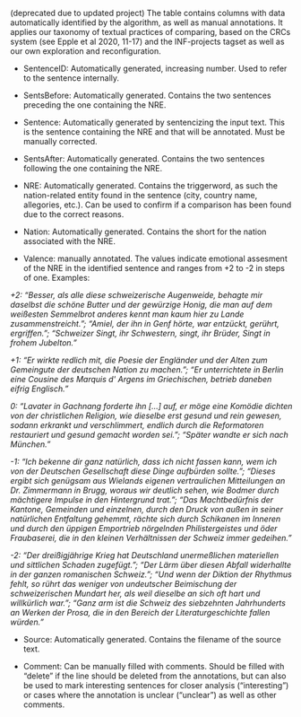 (deprecated due to updated project)
The table contains columns with data automatically identified by the algorithm, as well as manual annotations. It applies our taxonomy of textual practices of comparing, based on the CRCs system (see Epple et al 2020, 11-17) and the INF-projects tagset as well as our own exploration and reconfiguration.

- SentenceID: Automatically generated, increasing number. Used to refer to the sentence internally.

- SentsBefore: Automatically generated. Contains the two sentences preceding the one containing the NRE.

- Sentence: Automatically generated by sentencizing the input text. This is the sentence containing the NRE and that will be annotated. Must be manually corrected.

- SentsAfter: Automatically generated. Contains the two sentences following the one containing the NRE.

- NRE: Automatically generated. Contains the triggerword, as such the nation-related entity found in the sentence (city, country name, allegories, etc.). Can be used to confirm if a comparison has been found due to the correct reasons.

- Nation: Automatically generated. Contains the short for the nation associated with the NRE.

- Valence:  manually annotated. The values indicate emotional assesment of the NRE in the identified sentence and ranges from +2 to -2 in steps of one.
Examples:  

*+2: “Besser, als alle diese schweizerische Augenweide, behagte mir daselbst die schöne Butter und der gewürzige Honig, die man auf dem weißesten Semmelbrot anderes kennt man kaum hier zu Lande zusammenstreicht.”; “Amiel, der ihn in Genf hörte, war entzückt, gerührt, ergriffen.”; “Schweizer Singt, ihr Schwestern, singt, ihr Brüder, Singt in frohem Jubelton.”*

*+1: “Er wirkte redlich mit, die Poesie der Engländer und der Alten zum Gemeingute der deutschen Nation zu machen.”; “Er unterrichtete in Berlin eine Cousine des Marquis d' Argens im Griechischen, betrieb daneben eifrig Englisch.”*

*0: “Lavater in Gachnang forderte ihn [...] auf, er möge eine Komödie dichten von der christlichen Religion, wie dieselbe erst gesund und rein gewesen, sodann erkrankt und verschlimmert, endlich durch die Reformatoren restauriert und gesund gemacht worden sei.”; “Später wandte er sich nach München.”*

*-1: “Ich bekenne dir ganz natürlich, dass ich nicht fassen kann, wem ich von der Deutschen Gesellschaft diese Dinge aufbürden sollte.”; “Dieses ergibt sich genügsam aus Wielands eigenen vertraulichen Mitteilungen an Dr. Zimmermann in Brugg, woraus wir deutlich sehen, wie Bodmer durch mächtigere Impulse in den Hintergrund trat.”; “Das Machtbedürfnis der Kantone, Gemeinden und einzelnen, durch den Druck von außen in seiner natürlichen Entfaltung gehemmt, rächte sich durch Schikanen im Inneren und durch den üppigen Emportrieb nörgelnden Philistergeistes und öder Fraubaserei, die in den kleinen Verhältnissen der Schweiz immer gedeihen.”*

*-2: “Der dreißigjährige Krieg hat Deutschland unermeßlichen materiellen und sittlichen Schaden zugefügt.”; “Der Lärm über diesen Abfall widerhallte in der ganzen romanischen Schweiz.”; “Und wenn der Diktion der Rhythmus fehlt, so rührt das weniger von undeutscher Beimischung der schweizerischen Mundart her, als weil dieselbe an sich oft hart und willkürlich war.”; “Ganz arm ist die Schweiz des siebzehnten Jahrhunderts an Werken der Prosa, die in den Bereich der Literaturgeschichte fallen würden.”*

- Source: Automatically generated. Contains the filename of the source text.

- Comment: Can be manually filled with comments. Should be filled with “delete” if the line should be deleted from the annotations, but can also be used to mark interesting sentences for closer analysis (“interesting”) or cases where the annotation is unclear (“unclear”) as well as other comments.

